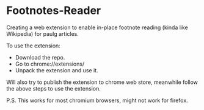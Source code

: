 # Footnotes-Reader
Creating a web extension to enable in-place footnote reading (kinda like Wikipedia) for paulg articles.

To use the extension: 
- Download the repo.
- Go to chrome://extensions/
- Unpack the extension and use it.


Will also try to publish the extension to chrome web store, meanwhile follow the above steps to use the extension. 

P.S. This works for most chromium browsers, might not work for firefox.
